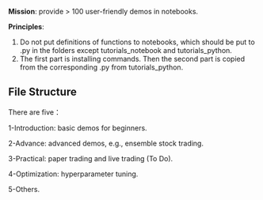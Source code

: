 **Mission**: provide > 100 user-friendly demos in notebooks. 

**Principles**: 

1) Do not put definitions of functions to notebooks, which should be put to .py in the folders except tutorials_notebook and tutorials_python.
2) The first part is installing commands. Then the second part is copied from the corresponding .py from tutorials_python.

## File Structure

There are five：

1-Introduction: basic demos for beginners.

2-Advance: advanced demos, e.g., ensemble stock trading.

3-Practical: paper trading and live trading (To Do).

4-Optimization: hyperparameter tuning.

5-Others.



